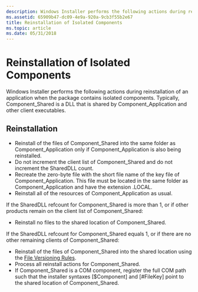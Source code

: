 ```yaml
---
description: Windows Installer performs the following actions during reinstallation of an application when the package contains isolated components. Typically, Component\_Shared is a DLL that is shared by Component\_Application and other client executables.
ms.assetid: 65909b47-dc09-4e9a-920a-9cb3f55b2e67
title: Reinstallation of Isolated Components
ms.topic: article
ms.date: 05/31/2018
---
```


# Reinstallation of Isolated Components

Windows Installer performs the following actions during reinstallation of an application when the package contains isolated components. Typically, Component\_Shared is a DLL that is shared by Component\_Application and other client executables.

## Reinstallation

-   Reinstall of the files of Component\_Shared into the same folder as Component\_Application only if Component\_Application is also being reinstalled.
-   Do not increment the client list of Component\_Shared and do not increment the SharedDLL count.
-   Recreate the zero-byte file with the short file name of the key file of Component\_Application. This file must be located in the same folder as Component\_Application and have the extension .LOCAL.
-   Reinstall all of the resources of Component\_Application as usual.

If the SharedDLL refcount for Component\_Shared is more than 1, or if other products remain on the client list of Component\_Shared:

-   Reinstall no files to the shared location of Component\_Shared.

If the SharedDLL refcount for Component\_Shared equals 1, or if there are no other remaining clients of Component\_Shared:

-   Reinstall of the files of Component\_Shared into the shared location using the [File Versioning Rules](file-versioning-rules.md).
-   Process all reinstall actions for Component\_Shared.
-   If Component\_Shared is a COM component, register the full COM path such that the installer syntaxes \[$Component\] and \[\#FileKey\] point to the shared location of Component\_Shared.

 

 



